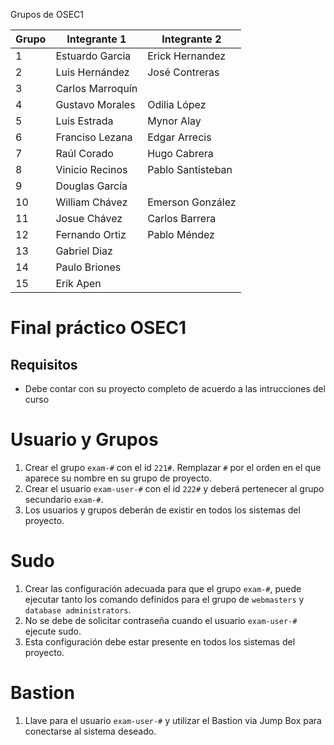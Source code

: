 Grupos de OSEC1

| Grupo | Integrante 1        | Integrante 2       |
|-------|---------------------|--------------------|
| 1     | Estuardo Garcia     | Erick Hernandez    |
| 2     | Luis Hernández      | José Contreras     |
| 3     | Carlos Marroquín    |                    |
| 4     | Gustavo Morales     | Odilia López       |
| 5     | Luis Estrada        | Mynor Alay         |
| 6     | Franciso Lezana     | Edgar Arrecis      |
| 7     | Raúl Corado         | Hugo Cabrera       |
| 8     | Vinicio Recinos     | Pablo Santisteban  |
| 9     | Douglas García      |                    |
| 10    | William Chávez      | Emerson González   |
| 11    | Josue Chávez        | Carlos Barrera     |
| 12    | Fernando Ortiz      | Pablo Méndez       |
| 13    | Gabriel Diaz         |        |
| 14    | Paulo Briones        |        |
| 15    | Erik Apen            |        |


# Final práctico OSEC1

## Requisitos

* Debe contar con su proyecto completo de acuerdo a las intrucciones del curso

# Usuario y Grupos


1. Crear el grupo ```exam-#``` con el id ``221#``. Remplazar ```#``` por el orden en el que aparece su nombre en su grupo de proyecto.
2. Crear el usuario ```exam-user-#``` con el id ```222#``` y deberá pertenecer al grupo secundario ```exam-#```.
3. Los usuarios y grupos deberán de existir en todos los sistemas del proyecto.

# Sudo

1. Crear las configuración adecuada para que el grupo ```exam-#```, puede ejecutar tanto los comando definidos para el grupo de ```webmasters``` y ```database administrators```.
2. No se debe de solicitar contraseña cuando el usuario ```exam-user-#``` ejecute sudo. 
3. Esta configuración debe estar presente en todos los sistemas del proyecto.

# Bastion

1. Llave para el usuario ```exam-user-#``` y utilizar el Bastion via Jump Box para conectarse al sistema deseado.



